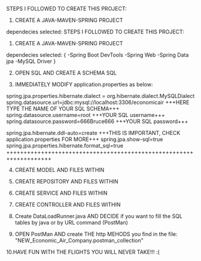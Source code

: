 STEPS I FOLLOWED TO CREATE THIS PROJECT:

1. CREATE A JAVA-MAVEN-SPRING PROJECT

dependecies selected:
STEPS I FOLLOWED TO CREATE THIS PROJECT:

1. CREATE A JAVA-MAVEN-SPRING PROJECT

dependecies selected:
{
-Spring Boot DevTools
-Spring Web
-Spring Data jpa
-MySQL Driver
}

2. OPEN SQL AND CREATE A SCHEMA SQL

3. IMMEDIATELY MODIFY application.properties as below:

spring.jpa.properties.hibernate.dialect = org.hibernate.dialect.MySQLDialect
spring.datasource.url=jdbc:mysql://localhost:3306/economicair +++HERE TYPE THE NAME OF YOUR SQL SCHEMA+++  
spring.datasource.username=root +++YOUR SQL username+++
spring.datasource.password=666Bruce666 +++YOUR SQL password+++

spring.jpa.hibernate.ddl-auto=create +++THIS IS IMPORTANT, CHECK application.properties FOR MORE+++
spring.jpa.show-sql=true
spring.jpa.properties.hibernate.format_sql=true
+++++++++++++++++++++++++++++++++++++++++++++++++++++++++++++++++++

4. CREATE MODEL AND FILES WITHIN

5. CREATE REPOSITORY AND FILES WITHIN

6. CREATE SERVICE AND FILES WITHIN

7. CREATE CONTROLLER AND FILES WITHIN

8. Create DataLoadRunner.java AND DECIDE if you want to fill the SQL tables by java or by URL command (PostMan)

9. OPEN PostMan AND create THE http MEHODS you find in the file: "NEW_Economic_Air_Company.postman_collection"

10.HAVE FUN WITH THE FLIGHTS YOU WILL NEVER TAKE!!! :(


